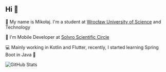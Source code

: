 ## Hi 👋

🙋 My name is Mikołaj. I'm a student at [Wrocław University of Science](https://pwr.edu.pl/) and Technology 

📱 I'm Mobile Developer at [Solvro Scientific Circle](https://solvro.pwr.edu.pl/)

💻 Mainly working in Kotlin and Flutter, recently, I started learning Spring Boot in Java 🌱

![GitHub Stats](https://github-readme-stats.vercel.app/api?username=mikolaj-jalocha&theme=tokyonight&show_icons=true&hide_border=true&count_private=true)
